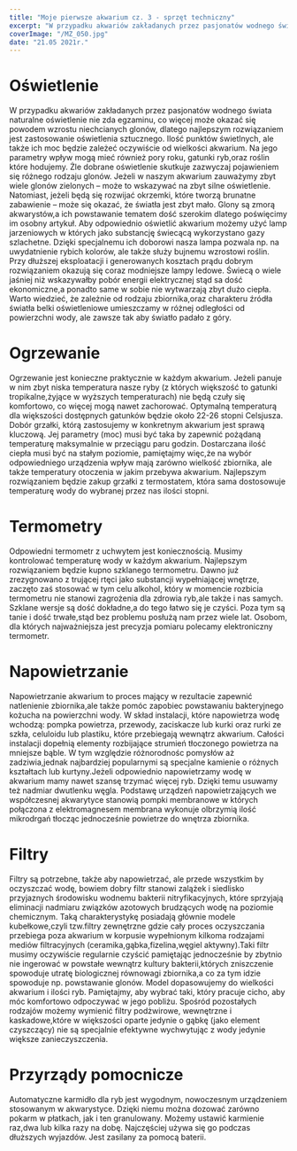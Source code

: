 ```yaml
---
title: "Moje pierwsze akwarium cz. 3 - sprzęt techniczny"
excerpt: "W przypadku akwariów zakładanych przez pasjonatów wodnego świata naturalne oświetlenie nie zda egzaminu, co więcej może okazać się powodem wzrostu niechcianych glonów, dlatego najlepszym rozwiązaniem jest zastosowanie oświetlenia sztucznego. Ilość punktów świetlnych, ale także ich moc będzie zależeć oczywiście od wielkości akwarium. Na jego parametry wpływ mogą mieć również pory roku, gatunki ryb,oraz roślin które hodujemy."
coverImage: "/MZ_050.jpg"
date: "21.05 2021r."
---
```


# Oświetlenie

W przypadku akwariów zakładanych przez pasjonatów wodnego świata naturalne oświetlenie nie zda egzaminu, co więcej może okazać się powodem wzrostu niechcianych glonów, dlatego najlepszym rozwiązaniem jest zastosowanie oświetlenia sztucznego. Ilość punktów świetlnych, ale także ich moc będzie zależeć oczywiście od wielkości akwarium. Na jego parametry wpływ mogą mieć również pory roku, gatunki ryb,oraz roślin które hodujemy. Żle dobrane oświetlenie skutkuje zazwyczaj pojawieniem się różnego rodzaju glonów. Jeżeli w naszym akwarium zauważymy zbyt wiele glonów zielonych – może to wskazywać na zbyt silne oświetlenie. Natomiast, jeżeli będą się rozwijać okrzemki, które tworzą brunatne zabawienie – może się okazać, że światła jest zbyt mało. Glony są zmorą akwarystów,a ich powstawanie tematem dość szerokim dlatego poświęcimy im osobny artykuł. Aby odpowiednio oświetlić akwarium możemy użyć lamp jarzeniowych w których jako substancję świecącą wykorzystano gazy szlachetne. Dzięki specjalnemu ich doborowi nasza lampa pozwala np. na uwydatnienie rybich kolorów, ale także służy bujnemu wzrostowi roślin. Przy dłuższej eksploatacji i generowanych kosztach prądu dobrym rozwiązaniem okazują się coraz modniejsze lampy ledowe. Świecą o wiele jaśniej niż wskazywałby pobór energii elektrycznej stąd sa dość ekonomiczne,a ponadto same w sobie nie wytwarzają zbyt dużo ciepła. Warto wiedzieć, że zależnie od rodzaju zbiornika,oraz charakteru źródła światła belki oświetleniowe umieszczamy w różnej odległości od powierzchni wody, ale zawsze tak aby światło padało z góry.

# Ogrzewanie

Ogrzewanie jest konieczne praktycznie w każdym akwarium. Jeżeli panuje w nim zbyt niska temperatura nasze ryby (z których większość to gatunki tropikalne,żyjące w wyższych temperaturach) nie będą czuły się komfortowo, co więcej mogą nawet zachorować. Optymalną temperaturą dla większości dostępnych gatunków będzie około 22-26 stopni Celsjusza. Dobór grzałki, którą zastosujemy w konkretnym akwarium jest sprawą kluczową. Jej parametry (moc) musi być taka by zapewnić pożądaną temperaturę maksymalnie w przeciągu paru godzin. Dostarczana ilość ciepła musi być na stałym poziomie, pamiętajmy więc,że na wybór odpowiedniego urządzenia wpływ mają zarówno wielkość zbiornika, ale także temperatury otoczenia w jakim przebywa akwarium. Najlepszym rozwiązaniem będzie zakup grzałki z termostatem, która sama dostosowuje temperaturę wody do wybranej przez nas ilości stopni.

# Termometry

Odpowiedni termometr z uchwytem jest koniecznością. Musimy kontrolować temperaturę wody w każdym akwarium. Najlepszym rozwiązaniem będzie kupno szklanego termometru. Dawno już zrezygnowano z trującej rtęci jako substancji wypełniającej wnętrze, zaczęto zaś stosować w tym celu alkohol, który w momencie rozbicia termometru nie stanowi zagrożenia dla zdrowia ryb,ale także i nas samych. Szklane wersje są dość dokładne,a do tego łatwo się je czyści. Poza tym są tanie i dość trwałe,stąd bez problemu posłużą nam przez wiele lat. Osobom, dla których najważniejsza jest precyzja pomiaru polecamy elektroniczny termometr.

# Napowietrzanie

Napowietrzanie akwarium to proces mający w rezultacie zapewnić natlenienie zbiornika,ale także pomóc zapobiec powstawaniu bakteryjnego kożucha na powierzchni wody. W skład instalacji, które napowietrza wodę wchodzą: pompka powietrza, przewody, zaciskacze lub kurki oraz rurki ze szkła, celuloidu lub plastiku, które przebiegają wewnątrz akwarium. Całości instalacji dopełnią elementy rozbijające strumień tłoczonego powietrza na mniejsze bąble. W tym względzie różnorodnośc pomysłów aż zadziwia,jednak najbardziej popularnymi są specjalne kamienie o różnych kształtach lub kurtyny.Jeżeli odpowiednio napowietrzamy wodę w akwarium mamy nawet szansę trzymać więcej ryb. Dzięki temu usuwamy też nadmiar dwutlenku węgla. Podstawę urządzeń napowietrzających we współczesnej akwarytyce stanowią pompki membranowe w których połączona z elektromagnesem membrana wykonuje olbrzymią ilość mikrodrgań tłocząc jednocześnie powietrze do wnętrza zbiornika.

# Filtry

Filtry są potrzebne, także aby napowietrzać, ale przede wszystkim by oczyszczać wodę, bowiem dobry filtr stanowi zalążek i siedlisko przyjaznych środowisku wodnemu bakterii nitryfikacyjnych, które sprzyjają eliminacji nadmiaru związków azotowych brudzących wodę na poziomie chemicznym. Taką charakterystykę posiadają głównie modele kubełkowe,czyli tzw.filtry zewnętrzne gdzie cały proces oczyszczania przebiega poza akwarium w korpusie wypełnionym kilkoma rodzajami mediów filtracyjnych (ceramika,gąbka,fizelina,węgiel aktywny).Taki filtr musimy oczywiście regularnie czyścić pamiętając jednocześnie by zbytnio nie ingerować w powstałe wewnątrz kultury bakterii,których zniszczenie spowoduje utratę biologicznej równowagi zbiornika,a co za tym idzie spowoduje np. powstawanie glonów. Model dopasowujemy do wielkości akwarium i ilości ryb. Pamiętajmy, aby wybrać taki, który pracuje cicho, aby móc komfortowo odpoczywać w jego pobliżu. Spośród pozostałych rodzajów możemy wymienić filtry podżwirowe, wewnętrzne i kaskadowe,które w większości oparte jedynie o gąbkę (jako element czyszczący) nie są specjalnie efektywne wychwytując z wody jedynie większe zanieczyszczenia.

# Przyrządy pomocnicze

Automatyczne karmidło dla ryb jest wygodnym, nowoczesnym urządzeniem stosowanym w akwarystyce. Dzięki niemu można dozować zarówno pokarm w płatkach, jak i ten granulowany. Możemy ustawić karmienie raz,dwa lub kilka razy na dobę. Najczęściej używa się go podczas dłuższych wyjazdów. Jest zasilany za pomocą baterii.
